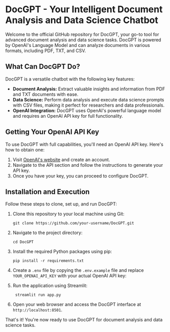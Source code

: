 
# DocGPT - Your Intelligent Document Analysis and Data Science Chatbot

Welcome to the official GitHub repository for DocGPT, your go-to tool for advanced document analysis and data science tasks. DocGPT is powered by OpenAI's Language Model and can analyze documents in various formats, including PDF, TXT, and CSV.

## What Can DocGPT Do?

DocGPT is a versatile chatbot with the following key features:
- **Document Analysis:** Extract valuable insights and information from PDF and TXT documents with ease.
- **Data Science:** Perform data analysis and execute data science prompts with CSV files, making it perfect for researchers and data professionals.
- **OpenAI Integration:** DocGPT uses OpenAI's powerful language model and requires an OpenAI API key for full functionality.

## Getting Your OpenAI API Key

To use DocGPT with full capabilities, you'll need an OpenAI API key. Here's how to obtain one:
1. Visit [OpenAI's website](https://openai.com) and create an account.
2. Navigate to the API section and follow the instructions to generate your API key.
3. Once you have your key, you can proceed to configure DocGPT.

## Installation and Execution

Follow these steps to clone, set up, and run DocGPT:

1. Clone this repository to your local machine using Git:
   ```
   git clone https://github.com/your-username/DocGPT.git
   ```

2. Navigate to the project directory:
   ```
   cd DocGPT
   ```

3. Install the required Python packages using pip:
   ```
   pip install -r requirements.txt
   ```

4. Create a `.env` file by copying the `.env.example` file and replace `YOUR_OPENAI_API_KEY` with your actual OpenAI API key:


5. Run the application using Streamlit:
   ```
    streamlit run app.py
   ```

6. Open your web browser and access the DocGPT interface at `http://localhost:8501`.

That's it! You're now ready to use DocGPT for document analysis and data science tasks.

